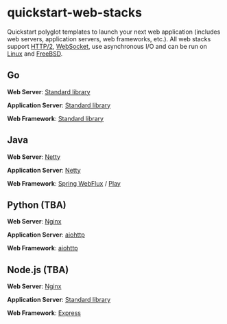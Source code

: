# quickstart-web-stacks
Quickstart polyglot templates to launch your next web application (includes web servers, application servers, web frameworks, etc.). All web stacks support [HTTP/2](https://en.wikipedia.org/wiki/HTTP/2), [WebSocket](https://en.wikipedia.org/wiki/WebSocket), use asynchronous I/O and can be run on [Linux](https://www.kernel.org/) and [FreeBSD](https://www.freebsd.org/).

## Go
**Web Server**: [Standard library](https://golang.org/pkg/#stdlib)

**Application Server**: [Standard library](https://golang.org/pkg/#stdlib)

**Web Framework**: [Standard library](https://golang.org/pkg/#stdlib)

## Java
**Web Server**: [Netty](https://netty.io/)

**Application Server**: [Netty](https://netty.io/)

**Web Framework**: [Spring WebFlux](https://docs.spring.io/spring/docs/current/spring-framework-reference/web-reactive.html#spring-webflux) / [Play](https://www.playframework.com/)

## Python (TBA)
**Web Server**: [Nginx](https://www.nginx.com/)

**Application Server**: [aiohttp](https://aiohttp.readthedocs.io/en/v0.18.2/index.html)

**Web Framework**: [aiohttp](https://aiohttp.readthedocs.io/en/v0.18.2/index.html)

## Node.js (TBA)
**Web Server**: [Nginx](https://www.nginx.com/)

**Application Server**: [Standard library](https://nodejs.org/docs/latest-v9.x/api/all.html)

**Web Framework**: [Express](https://expressjs.com/)

